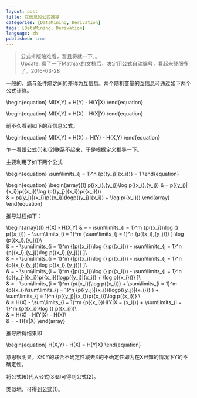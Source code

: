 ```yaml
---
layout: post
title: 互信息的公式推导
categories: [DataMining, Derivation]
tags: [DataMining, Derivation]
language: zh
published: true
---
```


> 公式排版略难看，暂且将就一下。。    
> Update: 看了一下Mathjax的文档后，决定用公式自动编号，看起来舒服多了。2016-03-28

一般的，熵与条件熵之间的差称为互信息。两个随机变量的互信息可通过如下两个公式计算。

\begin{equation}
   MI(X,Y) = H(Y) - H(Y|X)
\end{equation}

\begin{equation}
   MI(X,Y) = H(X) - H(X|Y)
\end{equation}

前不久看到如下的互信息公式。

\begin{equation}
   MI(X,Y) = H(X) + H(Y) - H(X,Y)
\end{equation}

乍一看跟公式(1)和(2)联系不起来，于是根据定义推导一下。

主要利用了如下两个公式

\begin{equation}
   \sum\limits_{j = 1}^n {p({y_j}|{x_i})} = 1
\end{equation}

\begin{equation}
\begin{array}{l}
p({x_i},{y_j})\log p({x_i},{y_j}) & = p({y_j}|{x_i})p({x_i})\log (p({y_j}|{x_i})p({x_i}))\\\
& = p({y_j}|{x_i})p({x_i})(logp({y_j}|{x_i}) + \log p({x_i}))
\end{array}
\end{equation}

推导过程如下：

\begin{array}{l}
H(X) - H(X,Y) & =  - \sum\limits_{i = 1}^m {p({x_i})\log (} p({x_i})) + \sum\limits_{i = 1}^m {\sum\limits_{j = 1}^n {p({x_i},{y_j})} } \log (p({x_i},{y_j}))\\\
& =  - \sum\limits_{i = 1}^m {[p({x_i})\log (} p({x_i})) - \sum\limits_{j = 1}^n {p({x_i},{y_j})\log p({x_i},{y_j})} ]\\\
& =  - \sum\limits_{i = 1}^m {[p({x_i})\log (} p({x_i})) - \sum\limits_{j = 1}^n {p({x_i},{y_j})\log p({x_i},{y_j})} ]\\\
& =  - \sum\limits_{i = 1}^m {[p({x_i})\log (} p({x_i})) - \sum\limits_{j = 1}^n {p({y_j}|{x_i})p({x_i})(logp({y_j}|{x_i}) + \log p({x_i}))} ]\\\
& =  - \sum\limits_{i = 1}^m {p({x_i})\log p({x_i})}  + \sum\limits_{i = 1}^m {p({x_i})\sum\limits_{j = 1}^n {p({y_j}|{x_i})(logp({y_j}|{x_i})} }  + \sum\limits_{j = 1}^n {p({y_j}|{x_i})p({x_i})\log p({x_i})} \\\
& = H(X) - \sum\limits_{i = 1}^m {p({x_i})H(Y|X = {x_i})}  + \sum\limits_{i = 1}^m {p({x_i})\log (} p({x_i}))\\\
& = H(X) - H(Y|X) - H(X)\\\
& =  - H(Y|X)
\end{array}

推导所得结果即

\begin{equation}
   H(X,Y) - H(X) = H(Y|X)
\end{equation}

意思很明显，X和Y的联合不确定性减去X的不确定性即为在X已知的情况下Y的不确定性。

将公式(6)代入公式(3)即可得到公式(2)。

类似地，可得到公式(1)。


